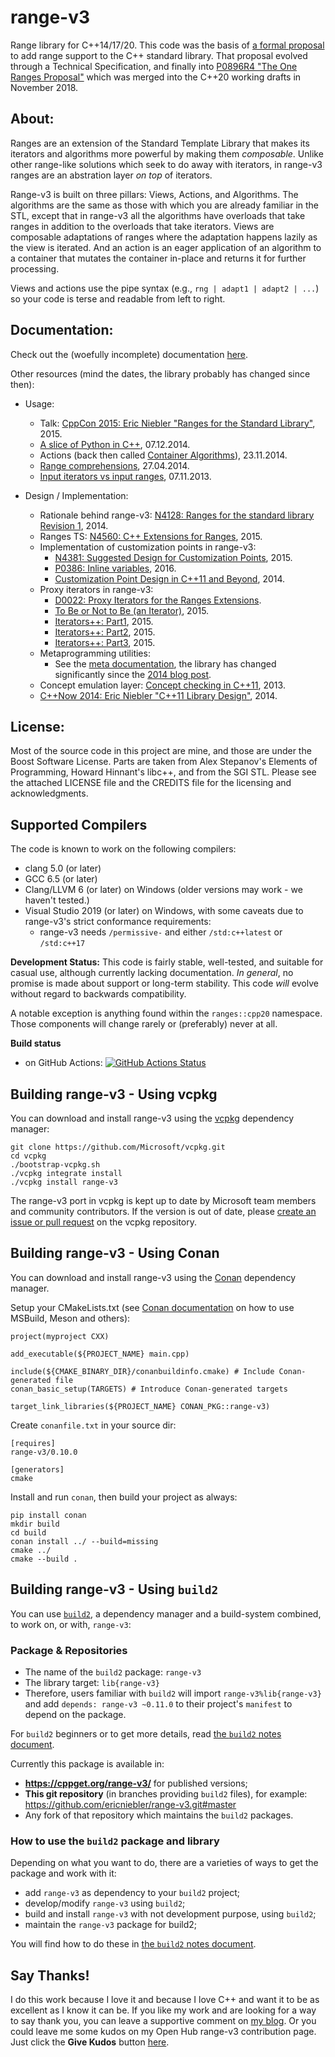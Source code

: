 range-v3
========

Range library for C++14/17/20. This code was the basis of [a formal proposal](https://ericniebler.github.io/std/wg21/D4128.html) to add range support to the C++ standard library. That proposal evolved through a Technical Specification, and finally into [P0896R4 "The One Ranges Proposal"](https://wg21.link/p0896r4) which was merged into the C++20 working drafts in November 2018.

About:
------

Ranges are an extension of the Standard Template Library that makes its iterators and algorithms more powerful by making them _composable_. Unlike other range-like solutions which seek to do away with iterators, in range-v3 ranges are an abstration layer _on top_ of iterators.

Range-v3 is built on three pillars: Views, Actions, and Algorithms. The algorithms are the same as those with which you are already familiar in the STL, except that in range-v3 all the algorithms have overloads that take ranges in addition to the overloads that take iterators. Views are composable adaptations of ranges where the adaptation happens lazily as the view is iterated. And an action is an eager application of an algorithm to a container that mutates the container in-place and returns it for further processing.

Views and actions use the pipe syntax (e.g., `rng | adapt1 | adapt2 | ...`) so your code is terse and readable from left to right.

Documentation:
--------------

Check out the (woefully incomplete) documentation [here](https://ericniebler.github.io/range-v3/).

Other resources (mind the dates, the library probably has changed since then):

- Usage:
  - Talk: [CppCon 2015: Eric Niebler "Ranges for the Standard Library"](https://www.youtube.com/watch?v=mFUXNMfaciE), 2015.
  - [A slice of Python in C++](http://ericniebler.com/2014/12/07/a-slice-of-python-in-c/), 07.12.2014.
  - Actions (back then called [Container Algorithms](http://ericniebler.com/2014/11/23/container-algorithms/)), 23.11.2014.
  - [Range comprehensions](http://ericniebler.com/2014/04/27/range-comprehensions/), 27.04.2014.
  - [Input iterators vs input ranges](http://ericniebler.com/2013/11/07/input-iterators-vs-input-ranges/), 07.11.2013.

- Design / Implementation:
  - Rationale behind range-v3: [N4128: Ranges for the standard library Revision 1](http://www.open-std.org/jtc1/sc22/wg21/docs/papers/2014/n4128.html), 2014.
  - Ranges TS: [N4560: C++ Extensions for Ranges](http://www.open-std.org/jtc1/sc22/wg21/docs/papers/2015/n4560.pdf), 2015.
  - Implementation of customization points in range-v3:
    - [N4381: Suggested Design for Customization Points](http://www.open-std.org/jtc1/sc22/wg21/docs/papers/2015/n4381.html), 2015.
    - [P0386: Inline variables](http://www.open-std.org/jtc1/sc22/wg21/docs/papers/2016/p0386r0.pdf), 2016.
    - [Customization Point Design in C++11 and Beyond](http://ericniebler.com/2014/10/21/customization-point-design-in-c11-and-beyond/), 2014.
  - Proxy iterators in range-v3:
    - [D0022: Proxy Iterators for the Ranges Extensions](https://ericniebler.github.io/std/wg21/D0022.html).
    - [To Be or Not to Be (an Iterator)](http://ericniebler.com/2015/01/28/to-be-or-not-to-be-an-iterator/), 2015.
    - [Iterators++: Part1](http://ericniebler.com/2015/02/03/iterators-plus-plus-part-1/), 2015.
    - [Iterators++: Part2](http://ericniebler.com/2015/02/13/iterators-plus-plus-part-2/), 2015.
    - [Iterators++: Part3](http://ericniebler.com/2015/03/03/iterators-plus-plus-part-3/), 2015.
  - Metaprogramming utilities:
    - See the [meta documentation](https://ericniebler.github.io/meta/index.html), the library has changed significantly since the [2014 blog post](http://ericniebler.com/2014/11/13/tiny-metaprogramming-library/).
  - Concept emulation layer: [Concept checking in C++11](http://ericniebler.com/2013/11/23/concept-checking-in-c11/), 2013.
  - [C++Now 2014: Eric Niebler "C++11 Library Design"](https://www.youtube.com/watch?v=zgOF4NrQllo), 2014.

License:
--------

Most of the source code in this project are mine, and those are under the Boost Software License. Parts are taken from Alex Stepanov's Elements of Programming, Howard Hinnant's libc++, and from the SGI STL. Please see the attached LICENSE file and the CREDITS file for the licensing and acknowledgments.

Supported Compilers
-------------------

The code is known to work on the following compilers:

- clang 5.0 (or later)
- GCC 6.5 (or later)
- Clang/LLVM 6 (or later) on Windows (older versions may work - we haven't tested.)
- Visual Studio 2019 (or later) on Windows, with some caveats due to range-v3's strict conformance requirements:
  - range-v3 needs `/permissive-` and either `/std:c++latest` or `/std:c++17`

**Development Status:** This code is fairly stable, well-tested, and suitable for casual use, although currently lacking documentation. _In general_, no promise is made about support or long-term stability. This code *will* evolve without regard to backwards compatibility.

A notable exception is anything found within the `ranges::cpp20` namespace. Those components will change rarely or (preferably) never at all.

**Build status**
- on GitHub Actions: [![GitHub Actions Status](https://github.com/ericniebler/range-v3/workflows/range-v3%20CI/badge.svg?branch=master)](https://github.com/ericniebler/range-v3/actions)

Building range-v3 - Using vcpkg
-------------------------------

You can download and install range-v3 using the [vcpkg](https://github.com/Microsoft/vcpkg) dependency manager:

    git clone https://github.com/Microsoft/vcpkg.git
    cd vcpkg
    ./bootstrap-vcpkg.sh
    ./vcpkg integrate install
    ./vcpkg install range-v3

The range-v3 port in vcpkg is kept up to date by Microsoft team members and community contributors. If the version is out of date, please [create an issue or pull request](https://github.com/Microsoft/vcpkg) on the vcpkg repository.

Building range-v3 - Using Conan
-------------------------------

You can download and install range-v3 using the [Conan](https://github.com/conan-io/conan) dependency manager.

Setup your CMakeLists.txt (see [Conan documentation](https://docs.conan.io/en/latest/integrations/build_system.html) on how to use MSBuild, Meson and others):
```
project(myproject CXX)

add_executable(${PROJECT_NAME} main.cpp)

include(${CMAKE_BINARY_DIR}/conanbuildinfo.cmake) # Include Conan-generated file
conan_basic_setup(TARGETS) # Introduce Conan-generated targets

target_link_libraries(${PROJECT_NAME} CONAN_PKG::range-v3)
```
Create `conanfile.txt` in your source dir:
```
[requires]
range-v3/0.10.0

[generators]
cmake
```
Install and run `conan`, then build your project as always:
```
pip install conan
mkdir build
cd build
conan install ../ --build=missing
cmake ../
cmake --build .
```


Building range-v3 - Using `build2`
----------------------------------

You can use [`build2`](https://build2.org), a dependency manager and a build-system combined, to work on, or with, `range-v3`:

### Package & Repositories

- The name of the `build2` package: `range-v3`
- The library target: `lib{range-v3}`
- Therefore, users familiar with `build2`  will import `range-v3%lib{range-v3}` and add `depends: range-v3 ~0.11.0` to their project's `manifest` to depend on the package.

For `build2` beginners or to get more details, read [the `build2` notes document](./NOTES-build2.md).

Currently this package is available in:
 - **https://cppget.org/range-v3/** for published versions;
 - **This git repository** (in branches providing `build2` files), for example: https://github.com/ericniebler/range-v3.git#master
 - Any fork of that repository which maintains the `build2` packages.

### How to use the `build2` package and library

Depending on what you want to do, there are a varieties of ways to get the package and work with it:
  - add `range-v3` as dependency to your `build2` project;
  - develop/modify `range-v3` using `build2`;
  - build and install `range-v3` with not development purpose, using `build2`;
  - maintain the `range-v3` package for build2;

You will find how to do these in [the `build2` notes document](./NOTES-build2.md).


Say Thanks!
-----------

I do this work because I love it and because I love C++ and want it to be as excellent as I know it can be. If you like my work and are looking for a way to say thank you, you can leave a supportive comment on [my blog](http://ericniebler.com). Or you could leave me some kudos on my Open Hub range-v3 contribution page. Just click the **Give Kudos** button [here](https://www.openhub.net/p/range-v3/contributors/3053743222308608).
